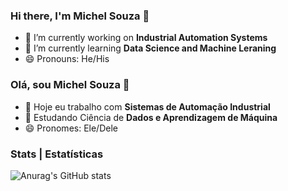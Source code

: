 ### Hi there, I'm Michel Souza 👋
- 🔭 I’m currently working on **Industrial Automation Systems** 
- 🌱 I’m currently learning **Data Science and Machine Leraning**
- 😄 Pronouns: He/His

### Olá, sou Michel Souza 👋
- 🔭 Hoje eu trabalho com **Sistemas de Automação Industrial**
- 🌱 Estudando Ciência de **Dados e Aprendizagem de Máquina**
- 😄 Pronomes: Ele/Dele

### Stats | Estatísticas
![Anurag's GitHub stats](https://github-readme-stats.vercel.app/api?username=MdoTSouza&hide=stars,issues,contribs&theme=dracula&count_private=true&show_icons=true)

